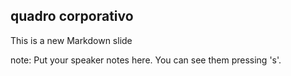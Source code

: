 ##  quadro corporativo

This is a new Markdown slide

note:
    Put your speaker notes here.
    You can see them pressing 's'.
